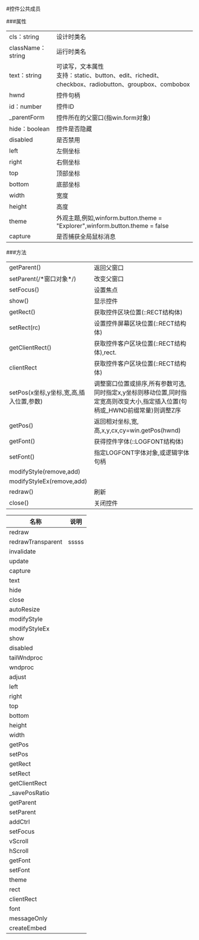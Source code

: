﻿


#控件公共成员

###属性
<table>
<tr><td>cls：string</td><td>设计时类名</td></tr>
<tr><td>className：string</td><td>运行时类名</td></tr>
<tr><td>text：string</td><td>可读写，文本属性<br/>支持：static、button、edit、richedit、checkbox、radiobutton、groupbox、combobox</td></r>
<tr><td>hwnd</td><td>控件句柄</td></tr>
<tr><td>id：number</td><td>控件ID</td></tr>
<tr><td>_parentForm</td><td>控件所在的父窗口(指win.form对象)</td></tr>
<tr><td>hide：boolean</td><td>控件是否隐藏</td></tr>
<tr><td>disabled</td><td>是否禁用</td></tr>
<tr><td>left</td><td>左侧坐标</td></tr>
<tr><td>right</td><td>右侧坐标</td></tr>
<tr><td>top</td><td>顶部坐标</td></tr>
<tr><td>bottom</td><td>底部坐标</td></tr>
<tr><td>width</td><td>宽度</td></tr>
<tr><td>height</td><td>高度</td></tr>
<tr><td>theme</td><td>外观主题,例如,winform.button.theme = "Explorer",winform.button.theme = false</td></tr>
<tr><td>capture</td><td>是否捕获全局鼠标消息</td></tr>
</table>
###方法
<table>
<tr><td>getParent()</td><td>返回父窗口</td></tr>
<tr><td>setParent(/*窗口对象*/)</td><td>改变父窗口</td></tr>
<tr><td>setFocus()</td><td>设置焦点</td></tr>
<tr><td>show()</td><td>显示控件</td></tr>
<tr><td>getRect()</td><td>获取控件区块位置(::RECT结构体)</td></tr>
<tr><td>setRect(rc)</td><td>设置控件屏幕区块位置(::RECT结构体) </td></tr>
<tr><td>getClientRect()</td><td>获取控件客户区块位置(::RECT结构体),rect.</td></tr>
<tr><td>clientRect</td><td>获取控件客户区块位置(::RECT结构体)</td></tr>
<tr><td>setPos(x坐标,y坐标,宽,高,插入位置,参数)</td><td>调整窗口位置或排序,所有参数可选,同时指定x,y坐标则移动位置,同时指定宽高则改变大小,指定插入位置(句柄或_HWND前缀常量)则调整Z序</td></tr>
<tr><td>getPos()</td><td>返回相对坐标,宽,高,x,y,cx,cy=win.getPos(hwnd)</td></tr>
<tr><td>getFont()</td><td>获得控件字体(::LOGFONT结构体)</td></tr>
<tr><td>setFont()</td><td>指定LOGFONT字体对象,或逻辑字体句柄</td></tr>
<tr><td>modifyStyle(remove,add)</td><td></td></tr>
<tr><td>modifyStyleEx(remove,add)</td><td></td></tr>
<tr><td>redraw()</td><td>刷新</td></tr>
<tr><td>close()</td><td>关闭控件</td></tr>
</table>



<table>
<theader>
<tr><th>名称</th><th>说明</th></tr>
</theader>
<tbody>
<tr><td>redraw</td><td></td><tr>
<tr><td>redrawTransparent</td><td>sssss</td><tr>
<tr><td>invalidate</td><td></td></tr>
<tr><td>update</td><td></td></tr>
<tr><td>capture</td><td></td></tr>
<tr><td>text</td><td></td></tr>
<tr><td>hide</td><td></td></tr>
<tr><td>close</td><td></td></tr>
<tr><td>autoResize</td><td></td></tr>
<tr><td>modifyStyle</td><td></td></tr>
<tr><td>modifyStyleEx</td><td></td></tr>
<tr><td>show</td><td></td></tr>
<tr><td>disabled</td><td></td></tr>
<tr><td>tailWndproc</td><td></td></tr>
<tr><td>wndproc</td><td></td></tr>
<tr><td>adjust</td><td></td></tr>
<tr><td>left</td><td></td></tr>
<tr><td>right</td><td></td></tr>
<tr><td>top</td><td></td></tr>
<tr><td>bottom</td><td></td></tr>
<tr><td>height</td><td></td></tr>
<tr><td>width</td><td></td></tr>
<tr><td>getPos</td><td></td></tr>
<tr><td>setPos</td><td></td></tr>
<tr><td>getRect</td><td></td></tr>
<tr><td>setRect</td><td></td></tr>
<tr><td>getClientRect</td><td></td></tr>
<tr><td>_savePosRatio</td><td></td></tr>
<tr><td>getParent</td><td></td></tr>
<tr><td>setParent</td><td></td></tr>
<tr><td>addCtrl</td><td></td></tr>
<tr><td>setFocus</td><td></td></tr>
<tr><td>vScroll</td><td></td></tr>
<tr><td>hScroll</td><td></td></tr>
<tr><td>getFont</td><td></td></tr>
<tr><td>setFont</td><td></td></tr>
<tr><td>theme</td><td></td></tr>
<tr><td>rect</td><td></td></tr>
<tr><td>clientRect</td><td></td></tr>
<tr><td>font</td><td></td></tr>
<tr><td>messageOnly</td><td></td></tr>
<tr><td>createEmbed</td><td></td></tr>
</tbody>
</table>
